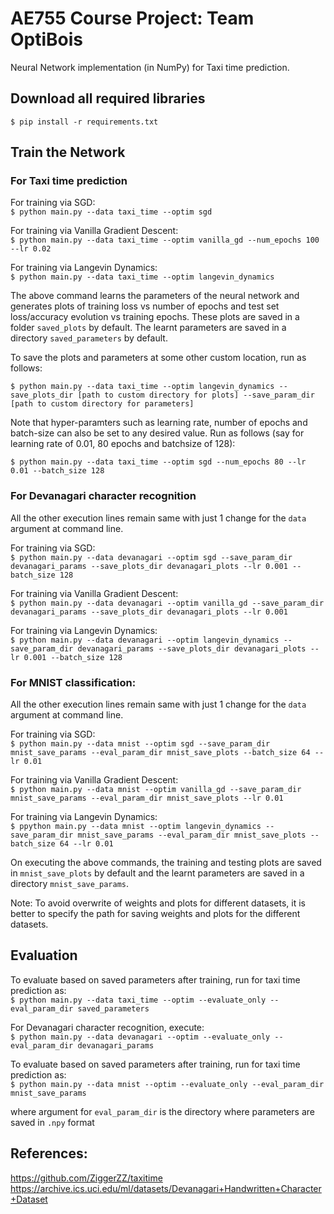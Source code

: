 # AE755 Course Project: Team OptiBois

Neural Network implementation (in NumPy) for Taxi time prediction. 

## Download all required libraries

`$ pip install -r requirements.txt`

## Train the Network

### For Taxi time prediction

For training via SGD:      
`$ python main.py --data taxi_time --optim sgd`

For training via Vanilla Gradient Descent:      
`$ python main.py --data taxi_time --optim vanilla_gd --num_epochs 100 --lr 0.02`

For training via Langevin Dynamics:      
`$ python main.py --data taxi_time --optim langevin_dynamics`

The above command learns the parameters of the neural network and generates plots of training loss vs number of epochs and test set loss/accuracy evolution vs training epochs. These plots are saved in a folder `saved_plots` by default. The learnt parameters are saved in a directory `saved_parameters` by default. 

To save the plots and parameters at some other custom location, run as follows:      

`$ python main.py --data taxi_time --optim langevin_dynamics --save_plots_dir [path to custom directory for plots] --save_param_dir [path to custom directory for parameters]`

Note that hyper-paramters such as learning rate, number of epochs and batch-size can also be set to any desired value. Run as follows (say for learning rate of 0.01, 80 epochs and batchsize of 128):     

`$ python main.py --data taxi_time --optim sgd --num_epochs 80 --lr 0.01 --batch_size 128`

### For Devanagari character recognition

All the other execution lines remain same with just 1 change for the `data` argument at command line.

For training via SGD:           
`$ python main.py --data devanagari --optim sgd --save_param_dir devanagari_params --save_plots_dir devanagari_plots --lr 0.001 --batch_size 128`

For training via Vanilla Gradient Descent:           
`$ python main.py --data devanagari --optim vanilla_gd --save_param_dir devanagari_params --save_plots_dir devanagari_plots --lr 0.001`

For training via Langevin Dynamics:            
`$ python main.py --data devanagari --optim langevin_dynamics --save_param_dir devanagari_params --save_plots_dir devanagari_plots --lr 0.001 --batch_size 128`


### For MNIST classification:

All the other execution lines remain same with just 1 change for the `data` argument at command line. 

For training via SGD:           
`$ python main.py --data mnist --optim sgd --save_param_dir mnist_save_params --eval_param_dir mnist_save_plots --batch_size 64 --lr 0.01`

For training via Vanilla Gradient Descent:            
`$ python main.py --data mnist --optim vanilla_gd --save_param_dir mnist_save_params --eval_param_dir mnist_save_plots --lr 0.01`

For training via Langevin Dynamics:           
`$ ppython main.py --data mnist --optim langevin_dynamics --save_param_dir mnist_save_params --eval_param_dir mnist_save_plots --batch_size 64 --lr 0.01`

On executing the above commands, the training and testing plots are saved in `mnist_save_plots` by default and the learnt parameters are saved in a directory `mnist_save_params`. 

Note: To avoid overwrite of weights and plots for different datasets, it is better to specify the path for saving weights and plots for the different datasets.

## Evaluation

To evaluate based on saved parameters after training, run for taxi time prediction as:  
`$ python main.py --data taxi_time --optim --evaluate_only --eval_param_dir saved_parameters`

For Devanagari character recognition, execute:  
`$ python main.py --data devanagari --optim --evaluate_only --eval_param_dir devanagari_params`

To evaluate based on saved parameters after training, run for taxi time prediction as:  
`$ python main.py --data mnist --optim --evaluate_only --eval_param_dir mnist_save_params`

where argument for `eval_param_dir` is the directory where parameters are saved in `.npy` format

## References:

https://github.com/ZiggerZZ/taxitime
https://archive.ics.uci.edu/ml/datasets/Devanagari+Handwritten+Character+Dataset
